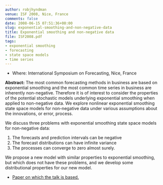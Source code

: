 ```yaml
---
author: robjhyndman
venue: ISF 2008, Nice, France
comments: false
date: 2008-06-15 07:51:36+00:00
slug: exponential-smoothing-and-non-negative-data
title: Exponential smoothing and non-negative data
file: ISF2008.pdf
tags:
- exponential smoothing
- forecasting
- state space models
- time series
---
```


* Where: International Symposium on Forecasting, Nice, France

**Abstract:** The most common forecasting methods in business are based on exponential smoothing and the most common time series in business are inherently non-negative. Therefore it is of interest to consider the properties of the potential stochastic models underlying exponential smoothing when applied to non-negative data. We explore nonlinear exponential smoothing state space models for non-negative data under various assumptions about the innovations, or error, process.

We discuss three problems with exponential smoothing state space models for non-negative data:

  1. The forecasts and prediction intervals can be negative
  2. The forecast distributions can have infinite variance
  3. The processes can converge to zero almost surely.

We propose a new model with similar properties to exponential smoothing, but which does not have these problems, and we develop some distributional properties for our new model.

  * [Paper on which the talk is based.](/publications/expsmooth-nonnegative/)
